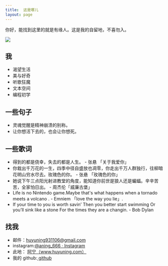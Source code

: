 ```yaml
---
title:  这是哪儿 
layout: page
---
```


你好，能找到这里的就是有缘人。这是我的自留地，不喜勿入。

![](https://user-images.githubusercontent.com/20737239/61613359-b9453000-ac93-11e9-9e19-839a9d5bd20c.jpg)

## 我
   - 渴望生活
   - 美与好奇
   - 听歌狂魔
   - 文本空间
   - 编程初学
   
## 一些句子
   - 灵魂觉醒是精神崩溃的别称。
   - 让你想活下去的，也会让你想死。
 

## 一些歌词

  - 得到的都是侥幸，失去的都是人生。 - 张悬 「关于我爱你」
  - 你栽出千万花的一生，四季中径自盛放也凋零，你走出千万人群独行，往柳暗花明山穷水尽去。玫瑰色的你。 - 张悬 「玫瑰色的你」
  - 她说下午三点阳光射进教堂的角度，能知道你前世是狼人还是蝙蝠。辛辛苦苦，全家怕日出。 - 周杰伦「威廉古堡」
  - Life is no Nintendo game.Maybe that's what happens when a tornado meets a volcano . - Emniem 「love the way you lie」.
  - If your time to you is worth savin’ Then you better start swimming Or you’ll sink like a stone For the times they are a changin.  -   Bob Dylan
  
## 找我

* 邮件：<i class="fa fa-envelope"></i>huyuning931106@gmail.com
* instagram:[@aning_666 · Instagram](https://www.instagram.com/aning_666/)
* 此地： <i class="fa fa-pencil"></i><a href="http://www.huyuning.com" target="_blank" title="我的个人博客">阿宁（www.huyuning.com）</a>
* 我的 github:<i class="fa fa-github"></i><a href="http://www.github.com/BleuHu/" target="_blank" title="BleuHu的github"> github </a>


